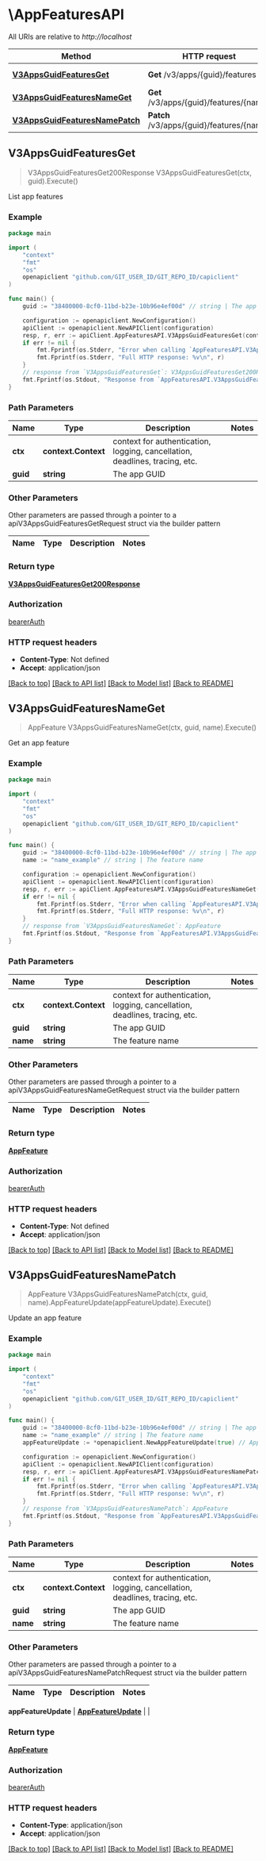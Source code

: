# \AppFeaturesAPI

All URIs are relative to *http://localhost*

Method | HTTP request | Description
------------- | ------------- | -------------
[**V3AppsGuidFeaturesGet**](AppFeaturesAPI.md#V3AppsGuidFeaturesGet) | **Get** /v3/apps/{guid}/features | List app features
[**V3AppsGuidFeaturesNameGet**](AppFeaturesAPI.md#V3AppsGuidFeaturesNameGet) | **Get** /v3/apps/{guid}/features/{name} | Get an app feature
[**V3AppsGuidFeaturesNamePatch**](AppFeaturesAPI.md#V3AppsGuidFeaturesNamePatch) | **Patch** /v3/apps/{guid}/features/{name} | Update an app feature



## V3AppsGuidFeaturesGet

> V3AppsGuidFeaturesGet200Response V3AppsGuidFeaturesGet(ctx, guid).Execute()

List app features



### Example

```go
package main

import (
	"context"
	"fmt"
	"os"
	openapiclient "github.com/GIT_USER_ID/GIT_REPO_ID/capiclient"
)

func main() {
	guid := "38400000-8cf0-11bd-b23e-10b96e4ef00d" // string | The app GUID

	configuration := openapiclient.NewConfiguration()
	apiClient := openapiclient.NewAPIClient(configuration)
	resp, r, err := apiClient.AppFeaturesAPI.V3AppsGuidFeaturesGet(context.Background(), guid).Execute()
	if err != nil {
		fmt.Fprintf(os.Stderr, "Error when calling `AppFeaturesAPI.V3AppsGuidFeaturesGet``: %v\n", err)
		fmt.Fprintf(os.Stderr, "Full HTTP response: %v\n", r)
	}
	// response from `V3AppsGuidFeaturesGet`: V3AppsGuidFeaturesGet200Response
	fmt.Fprintf(os.Stdout, "Response from `AppFeaturesAPI.V3AppsGuidFeaturesGet`: %v\n", resp)
}
```

### Path Parameters


Name | Type | Description  | Notes
------------- | ------------- | ------------- | -------------
**ctx** | **context.Context** | context for authentication, logging, cancellation, deadlines, tracing, etc.
**guid** | **string** | The app GUID | 

### Other Parameters

Other parameters are passed through a pointer to a apiV3AppsGuidFeaturesGetRequest struct via the builder pattern


Name | Type | Description  | Notes
------------- | ------------- | ------------- | -------------


### Return type

[**V3AppsGuidFeaturesGet200Response**](V3AppsGuidFeaturesGet200Response.md)

### Authorization

[bearerAuth](../README.md#bearerAuth)

### HTTP request headers

- **Content-Type**: Not defined
- **Accept**: application/json

[[Back to top]](#) [[Back to API list]](../README.md#documentation-for-api-endpoints)
[[Back to Model list]](../README.md#documentation-for-models)
[[Back to README]](../README.md)


## V3AppsGuidFeaturesNameGet

> AppFeature V3AppsGuidFeaturesNameGet(ctx, guid, name).Execute()

Get an app feature



### Example

```go
package main

import (
	"context"
	"fmt"
	"os"
	openapiclient "github.com/GIT_USER_ID/GIT_REPO_ID/capiclient"
)

func main() {
	guid := "38400000-8cf0-11bd-b23e-10b96e4ef00d" // string | The app GUID
	name := "name_example" // string | The feature name

	configuration := openapiclient.NewConfiguration()
	apiClient := openapiclient.NewAPIClient(configuration)
	resp, r, err := apiClient.AppFeaturesAPI.V3AppsGuidFeaturesNameGet(context.Background(), guid, name).Execute()
	if err != nil {
		fmt.Fprintf(os.Stderr, "Error when calling `AppFeaturesAPI.V3AppsGuidFeaturesNameGet``: %v\n", err)
		fmt.Fprintf(os.Stderr, "Full HTTP response: %v\n", r)
	}
	// response from `V3AppsGuidFeaturesNameGet`: AppFeature
	fmt.Fprintf(os.Stdout, "Response from `AppFeaturesAPI.V3AppsGuidFeaturesNameGet`: %v\n", resp)
}
```

### Path Parameters


Name | Type | Description  | Notes
------------- | ------------- | ------------- | -------------
**ctx** | **context.Context** | context for authentication, logging, cancellation, deadlines, tracing, etc.
**guid** | **string** | The app GUID | 
**name** | **string** | The feature name | 

### Other Parameters

Other parameters are passed through a pointer to a apiV3AppsGuidFeaturesNameGetRequest struct via the builder pattern


Name | Type | Description  | Notes
------------- | ------------- | ------------- | -------------



### Return type

[**AppFeature**](AppFeature.md)

### Authorization

[bearerAuth](../README.md#bearerAuth)

### HTTP request headers

- **Content-Type**: Not defined
- **Accept**: application/json

[[Back to top]](#) [[Back to API list]](../README.md#documentation-for-api-endpoints)
[[Back to Model list]](../README.md#documentation-for-models)
[[Back to README]](../README.md)


## V3AppsGuidFeaturesNamePatch

> AppFeature V3AppsGuidFeaturesNamePatch(ctx, guid, name).AppFeatureUpdate(appFeatureUpdate).Execute()

Update an app feature



### Example

```go
package main

import (
	"context"
	"fmt"
	"os"
	openapiclient "github.com/GIT_USER_ID/GIT_REPO_ID/capiclient"
)

func main() {
	guid := "38400000-8cf0-11bd-b23e-10b96e4ef00d" // string | The app GUID
	name := "name_example" // string | The feature name
	appFeatureUpdate := *openapiclient.NewAppFeatureUpdate(true) // AppFeatureUpdate | 

	configuration := openapiclient.NewConfiguration()
	apiClient := openapiclient.NewAPIClient(configuration)
	resp, r, err := apiClient.AppFeaturesAPI.V3AppsGuidFeaturesNamePatch(context.Background(), guid, name).AppFeatureUpdate(appFeatureUpdate).Execute()
	if err != nil {
		fmt.Fprintf(os.Stderr, "Error when calling `AppFeaturesAPI.V3AppsGuidFeaturesNamePatch``: %v\n", err)
		fmt.Fprintf(os.Stderr, "Full HTTP response: %v\n", r)
	}
	// response from `V3AppsGuidFeaturesNamePatch`: AppFeature
	fmt.Fprintf(os.Stdout, "Response from `AppFeaturesAPI.V3AppsGuidFeaturesNamePatch`: %v\n", resp)
}
```

### Path Parameters


Name | Type | Description  | Notes
------------- | ------------- | ------------- | -------------
**ctx** | **context.Context** | context for authentication, logging, cancellation, deadlines, tracing, etc.
**guid** | **string** | The app GUID | 
**name** | **string** | The feature name | 

### Other Parameters

Other parameters are passed through a pointer to a apiV3AppsGuidFeaturesNamePatchRequest struct via the builder pattern


Name | Type | Description  | Notes
------------- | ------------- | ------------- | -------------


 **appFeatureUpdate** | [**AppFeatureUpdate**](AppFeatureUpdate.md) |  | 

### Return type

[**AppFeature**](AppFeature.md)

### Authorization

[bearerAuth](../README.md#bearerAuth)

### HTTP request headers

- **Content-Type**: application/json
- **Accept**: application/json

[[Back to top]](#) [[Back to API list]](../README.md#documentation-for-api-endpoints)
[[Back to Model list]](../README.md#documentation-for-models)
[[Back to README]](../README.md)

